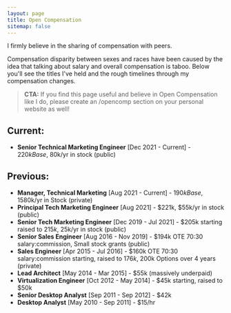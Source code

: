 ```yaml
---
layout: page
title: Open Compensation
sitemap: false
---
```


I firmly believe in the sharing of compensation with peers. 

Compensation disparity between sexes and races have been caused by the idea that talking about salary and overall compensation is taboo. Below you'll see the titles I've held and the rough timelines through my compensation changes.

> **CTA:** If you find this page useful and believe in Open Compensation like I do, please create an /opencomp section on your personal website as well!

## Current: 

- **Senior Technical Marketing Engineer** [Dec 2021 - Current] - $220k Base, ~$80k/yr in stock (public)

## Previous:

- **Manager, Technical Marketing** [Aug 2021 - Current] - $190k Base, 15% Bonus, ~$80k/yr in Stock (private)
- **Principal Tech Marketing Engineer** [Aug 2021] - $221k, $55k/yr in stock (public)
- **Senior Tech Marketing Engineer** [Dec 2019 - Jul 2021] - $205k starting raised to $215k, ~$25k/yr in stock (public)
- **Senior Sales Engineer** [Aug 2016 - Nov 2019] - $194k OTE 70:30 salary:commission, Small stock grants (public)
- **Sales Engineer** [Apr 2015 - Jul 2016] - $160k OTE 70:30 salary:commission starting, raised to $176k, ~$200k Options over 4 years (private)
- **Lead Architect** [May 2014 - Mar 2015] - $55k (massively underpaid)
- **Virtualization Engineer** [Oct 2012 - May 2014] - $45k starting, raised to $50k
- **Senior Desktop Analyst** [Sep 2011 - Sep 2012] - $42k
- **Desktop Analyst** [May 2010 - Sep 2011] - $15/hr
